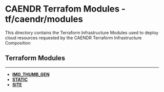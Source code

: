 CAENDR Terrafom Modules - tf/caendr/modules
=============================================================================

This directory contains the Terraform Infrastructure Modules used to deploy cloud resources requested by the CAENDR Terraform Infrastructure Composition

## Terraform Modules
----

- 	[__IMG_THUMB_GEN__](img-thumb-gen/README.md)
- 	[__STATIC__](static/README.md)
- 	[__SITE__](site/README.md)
